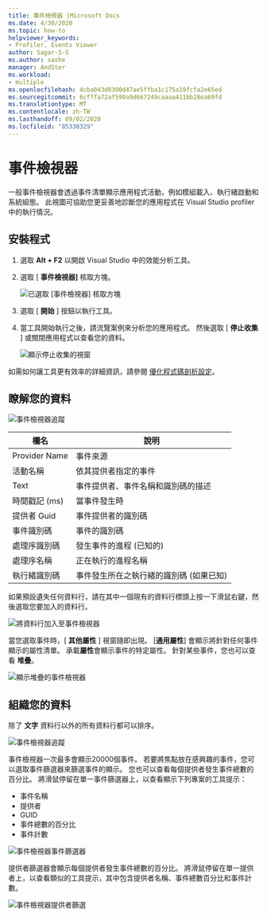 ```yaml
---
title: 事件檢視器 |Microsoft Docs
ms.date: 4/30/2020
ms.topic: how-to
helpviewer_keywords:
- Profiler, Events Viewer
author: Sagar-S-S
ms.author: sashe
manager: AndSter
ms.workload:
- multiple
ms.openlocfilehash: 4cba043d8300d47ae5ffba1c175a19fcfa2e65ed
ms.sourcegitcommit: 6cfffa72af599a9d667249caaaa411bb28ea69fd
ms.translationtype: MT
ms.contentlocale: zh-TW
ms.lasthandoff: 09/02/2020
ms.locfileid: "85330329"
---
```

# <a name="events-viewer"></a>事件檢視器

一般事件檢視器會透過事件清單顯示應用程式活動，例如模組載入、執行緒啟動和系統組態。 此視圖可協助您更妥善地診斷您的應用程式在 Visual Studio profiler 中的執行情況。

## <a name="setup"></a>安裝程式

1. 選取 **Alt + F2** 以開啟 Visual Studio 中的效能分析工具。

1. 選取 [ **事件檢視器]** 核取方塊。

   ![已選取 [事件檢視器] 核取方塊](../profiling/media/eventsviewerselected.png "已選取 [事件檢視器] 核取方塊")

1. 選取 [ **開始** ] 按鈕以執行工具。

1. 當工具開始執行之後，請流覽案例來分析您的應用程式。 然後選取 [ **停止收集** ] 或關閉應用程式以查看您的資料。

   ![顯示停止收集的視窗](../profiling/media/stopcollectioneventsviewer.png "顯示停止收集的視窗")

如需如何讓工具更有效率的詳細資訊，請參閱 [優化程式碼剖析設定](../profiling/optimize-profiler-settings.md)。

## <a name="understand-your-data"></a>瞭解您的資料

![事件檢視器追蹤](../profiling/media/eventviewertrace.png "事件檢視器追蹤")

|欄名|說明|
|----------|---------------------|
|Provider Name|事件來源|
|活動名稱|依其提供者指定的事件|
|Text|事件提供者、事件名稱和識別碼的描述|
|時間戳記 (ms) |當事件發生時|
|提供者 Guid|事件提供者的識別碼|
|事件識別碼|事件的識別碼|
|處理序識別碼|發生事件的進程 (已知的) |
|處理序名稱|正在執行的進程名稱|
|執行緒識別碼|事件發生所在之執行緒的識別碼 (如果已知) |

如果預設遺失任何資料行，請在其中一個現有的資料行標頭上按一下滑鼠右鍵，然後選取您要加入的資料行。

![將資料行加入至事件檢視器](../profiling/media/eventvieweraddcolumns.png "將資料行加入至事件檢視器")

當您選取事件時，[ **其他屬性** ] 視窗隨即出現。 [**通用屬性**] 會顯示將針對任何事件顯示的屬性清單。 承載**屬性**會顯示事件的特定屬性。 針對某些事件，您也可以查看 **堆疊**。

![顯示堆疊的事件檢視器](../profiling/media/eventviewerstacks.png "顯示堆疊的事件檢視器")

## <a name="organize-your-data"></a>組織您的資料

除了 **文字** 資料行以外的所有資料行都可以排序。

![事件檢視器追蹤](../profiling/media/eventviewertrace.png "事件檢視器追蹤")

事件檢視器一次最多會顯示20000個事件。 若要將焦點放在感興趣的事件，您可以選取事件篩選器來篩選事件的顯示。 您也可以查看每個提供者發生事件總數的百分比。 將滑鼠停留在單一事件篩選器上，以查看顯示下列專案的工具提示：

- 事件名稱
- 提供者
- GUID
- 事件總數的百分比
- 事件計數

![事件檢視器事件篩選器](../profiling/media/eventviewereventfilter.png "事件檢視器事件篩選器")

提供者篩選器會顯示每個提供者發生事件總數的百分比。 將滑鼠停留在單一提供者上，以查看類似的工具提示，其中包含提供者名稱、事件總數百分比和事件計數。

![事件檢視器提供者篩選](../profiling/media/eventviewerproviderfilter.png "事件檢視器提供者篩選")
